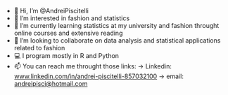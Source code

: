 - 👋 Hi, I’m @AndreiPiscitelli
- 👀 I’m interested in fashion and statistics
- 🌱 I’m currently learning statistics at my university and fashion throught online courses and extensive reading
- 💞️ I’m looking to collaborate on data analysis and statistical applications related to fashion
- 💻 I program mostly in R and Python
- 📫 You can reach me throught those links:
      -> Linkedin: www.linkedin.com/in/andrei-piscitelli-857032100
                 -> email: andreipisci@hotmail.com
